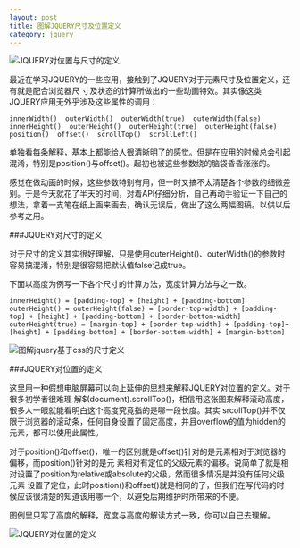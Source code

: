 ```yaml
---
layout: post
title: 图解JQUERY尺寸及位置定义
category: jquery
---
```


![JQUERY对位置与尺寸的定义](http://f2es.net/img/jquery-size-position.jpg)

最近在学习JQUERY的一些应用，接触到了JQUERY对于元素尺寸及位置定义，还有就是配合浏览器尺 寸及状态的计算所做出的一些动画特效。其实像这类JQUERY应用无外乎涉及这些属性的调用：

    innerWidth()  outerWidth()  outerWidth(true)  outerWidth(false)
    innerHeight()  outerHeight()  outerHeight(true)  outerHeight(false)
    position()  offset()  scrollTop()  scrollLeft()

单独看每条解释，基本上都能给人很清晰明了的感觉。但是在应用的时候总会引起混淆，特别是position()与offset()。起初也被这些参数绕的脑袋昏昏涨涨的。

感觉在做动画的时候，这些参数特别有用，但一时又搞不太清楚各个参数的细微差别。于是今天就花了半天的时间，对着API仔细分析，自己再动手验证一下自己的想法，拿着一支笔在纸上画来画去，确认无误后，做出了这么两幅图稿。以供以后参考之用。


###JQUERY对尺寸的定义


对于尺寸的定义其实很好理解，只是使用outerHeight()、outerWidth()的参数时容易搞混淆，特别是很容易把默认值false记成true。

下面以高度为例写一下各个尺寸的计算方法，宽度计算方法与之一致。

    innerHeight() = [padding-top] + [height] + [padding-bottom]
    outerHeight() = outerHeight(false) = [border-top-width] + [padding-top] + [height] + [padding-bottom] + [border-bottom-width]
    outerHeight(true) = [margin-top] + [border-top-width] + [padding-top]+[height] + [padding-bottom] + [border-bottom-width] + [margin-bottom]

![图解jquery基于css的尺寸定义](http://f2es.net/img/jquery-size.jpg)


###JQUERY对位置的定义


这里用一种假想电脑屏幕可以向上延伸的思想来解释JQUERY对位置的定义。对于很多初学者很难理 解$(document).scrollTop()，相信用这张图来解释滚动高度，很多人一眼就能看明白这个高度究竟指的是哪一段长度。其实 srcollTop()并不仅限于浏览器的滚动条，任何自身设置了固定高度，并且overflow的值为hidden的元素，都可以使用此属性。

对于position()和offset()，唯一的区别就是offset()针对的是元素相对于浏览器的偏移，而position()针对的是元 素相对有定位的父级元素的偏移。说简单了就是相对设置了position为relative或absolute的父级，然而很多情况是并没有任何父级元素 设置了定位，此时position()和offset()就是相同的了，但我们在写代码的时候应该很清楚的知道该用哪一个，以避免后期维护时所带来的不便。

图例里只写了高度的解释，宽度与高度的解读方式一致，你可以自己去理解。

![JQUERY对位置的定义](http://f2es.net/img/jquery-position.jpg)